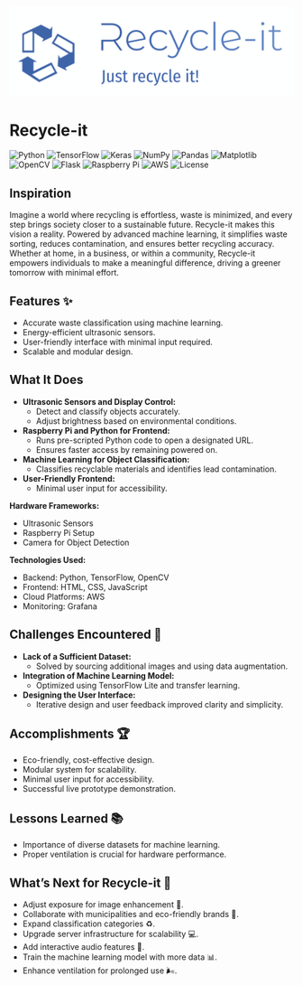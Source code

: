 ![Recycle-it Banner](https://github.com/matveho/recycle-it/blob/main/frontend/public/assets/Banner.png)
# Recycle-it
![Python](https://img.shields.io/badge/Python-3.8%2B-blue)
![TensorFlow](https://img.shields.io/badge/TensorFlow-2.0%2B-orange)
![Keras](https://img.shields.io/badge/Keras-2.6%2B-red)
![NumPy](https://img.shields.io/badge/NumPy-1.21%2B-blue)
![Pandas](https://img.shields.io/badge/Pandas-1.3%2B-orange)
![Matplotlib](https://img.shields.io/badge/Matplotlib-3.4%2B-green)
![OpenCV](https://img.shields.io/badge/OpenCV-4.5%2B-green)
![Flask](https://img.shields.io/badge/Flask-2.0%2B-yellow)
![Raspberry Pi](https://img.shields.io/badge/Raspberry%20Pi-4B-red)
![AWS](https://img.shields.io/badge/AWS-Cloud-yellow)
![License](https://img.shields.io/badge/license-MIT-blue)


## Inspiration
Imagine a world where recycling is effortless, waste is minimized, and every step brings society closer to a sustainable future. Recycle-it makes this vision a reality. Powered by advanced machine learning, it simplifies waste sorting, reduces contamination, and ensures better recycling accuracy. Whether at home, in a business, or within a community, Recycle-it empowers individuals to make a meaningful difference, driving a greener tomorrow with minimal effort.

## Features ✨
- Accurate waste classification using machine learning.
- Energy-efficient ultrasonic sensors.
- User-friendly interface with minimal input required.
- Scalable and modular design.

## What It Does
- **Ultrasonic Sensors and Display Control:**
  - Detect and classify objects accurately.
  - Adjust brightness based on environmental conditions.
- **Raspberry Pi and Python for Frontend:**
  - Runs pre-scripted Python code to open a designated URL.
  - Ensures faster access by remaining powered on.
- **Machine Learning for Object Classification:**
  - Classifies recyclable materials and identifies lead contamination.
- **User-Friendly Frontend:**
  - Minimal user input for accessibility.

**Hardware Frameworks:**
- Ultrasonic Sensors
- Raspberry Pi Setup
- Camera for Object Detection

**Technologies Used:**
- Backend: Python, TensorFlow, OpenCV
- Frontend: HTML, CSS, JavaScript
- Cloud Platforms: AWS
- Monitoring: Grafana

## Challenges Encountered 🚧
- **Lack of a Sufficient Dataset:**
  - Solved by sourcing additional images and using data augmentation.
- **Integration of Machine Learning Model:**
  - Optimized using TensorFlow Lite and transfer learning.
- **Designing the User Interface:**
  - Iterative design and user feedback improved clarity and simplicity.

## Accomplishments 🏆
- Eco-friendly, cost-effective design.
- Modular system for scalability.
- Minimal user input for accessibility.
- Successful live prototype demonstration.

## Lessons Learned 📚
- Importance of diverse datasets for machine learning.
- Proper ventilation is crucial for hardware performance.

## What’s Next for Recycle-it 🚀
- Adjust exposure for image enhancement 📸.
- Collaborate with municipalities and eco-friendly brands 🤝.
- Expand classification categories ♻️.
- Upgrade server infrastructure for scalability 💻.
- Add interactive audio features 🎤.
- Train the machine learning model with more data 📊.
- Enhance ventilation for prolonged use 🌬️.